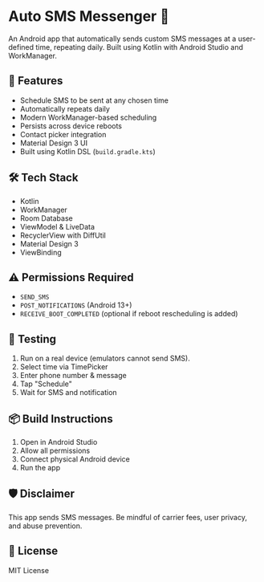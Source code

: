 # Auto SMS Messenger 📱

An Android app that automatically sends custom SMS messages at a user-defined time, repeating daily. Built using Kotlin with Android Studio and WorkManager.

## 🚀 Features

- Schedule SMS to be sent at any chosen time
- Automatically repeats daily
- Modern WorkManager-based scheduling
- Persists across device reboots
- Contact picker integration
- Material Design 3 UI
- Built using Kotlin DSL (`build.gradle.kts`)

## 🛠 Tech Stack

- Kotlin
- WorkManager
- Room Database
- ViewModel & LiveData
- RecyclerView with DiffUtil
- Material Design 3
- ViewBinding

## ⚠️ Permissions Required

- `SEND_SMS`
- `POST_NOTIFICATIONS` (Android 13+)
- `RECEIVE_BOOT_COMPLETED` (optional if reboot rescheduling is added)

## 🧪 Testing

1. Run on a real device (emulators cannot send SMS).
2. Select time via TimePicker
3. Enter phone number & message
4. Tap "Schedule"
5. Wait for SMS and notification

## 📦 Build Instructions

1. Open in Android Studio
2. Allow all permissions
3. Connect physical Android device
4. Run the app

## 🛡 Disclaimer

This app sends SMS messages. Be mindful of carrier fees, user privacy, and abuse prevention.

## 📝 License

MIT License
